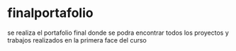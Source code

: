 # finalportafolio
se realiza el portafolio final donde se podra encontrar todos los proyectos y trabajos realizados en la primera face del curso 
